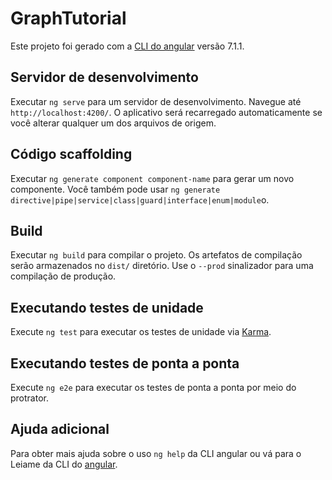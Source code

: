 # <a name="graphtutorial"></a>GraphTutorial

Este projeto foi gerado com a [CLI do angular](https://github.com/angular/angular-cli) versão 7.1.1.

## <a name="development-server"></a>Servidor de desenvolvimento

Executar `ng serve` para um servidor de desenvolvimento. Navegue até `http://localhost:4200/`. O aplicativo será recarregado automaticamente se você alterar qualquer um dos arquivos de origem.

## <a name="code-scaffolding"></a>Código scaffolding

Executar `ng generate component component-name` para gerar um novo componente. Você também pode usar `ng generate directive|pipe|service|class|guard|interface|enum|module`o.

## <a name="build"></a>Build

Executar `ng build` para compilar o projeto. Os artefatos de compilação serão armazenados no `dist/` diretório. Use o `--prod` sinalizador para uma compilação de produção.

## <a name="running-unit-tests"></a>Executando testes de unidade

Execute `ng test` para executar os testes de unidade via [Karma](https://karma-runner.github.io).

## <a name="running-end-to-end-tests"></a>Executando testes de ponta a ponta

Execute `ng e2e` para executar os testes de ponta a ponta por meio [](http://www.protractortest.org/)do protrator.

## <a name="further-help"></a>Ajuda adicional

Para obter mais ajuda sobre o uso `ng help` da CLI angular ou vá para o Leiame da CLI do [angular](https://github.com/angular/angular-cli/blob/master/README.md).
